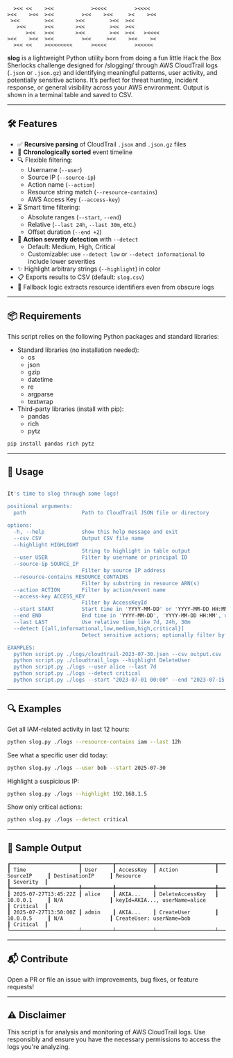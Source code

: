 ```
  ><< <<    ><<            ><<<<         ><<<<   
><<    ><<  ><<         ><<    ><<     ><    ><< 
 ><<        ><<       ><<        ><<  ><<        
   ><<      ><<       ><<        ><<  ><<        
      ><<   ><<       ><<        ><<  ><<   ><<<<
><<    ><<  ><<         ><<     ><<    ><<    >< 
  ><< <<    ><<<<<<<<      ><<<<         ><<<<< ⠀
```

**slog** is a lightweight Python utility born from doing a fun little Hack the Box Sherlocks challenge designed for /slogging/ through AWS CloudTrail logs (`.json` or `.json.gz`) and identifying meaningful patterns, user activity, and potentially sensitive actions. It’s perfect for threat hunting, incident response, or general visibility across your AWS environment. Output is shown in a terminal table and saved to CSV.

---

## 🛠️ Features

- ✅ **Recursive parsing** of CloudTrail `.json` and `.json.gz` files
- 📅 **Chronologically sorted** event timeline
- 🔍 Flexible filtering:
  - Username (`--user`)
  - Source IP (`--source-ip`)
  - Action name (`--action`)
  - Resource string match (`--resource-contains`)
  - AWS Access Key (`--access-key`)
- ⏳ Smart time filtering:
  - Absolute ranges (`--start`, `--end`)
  - Relative (`--last 24h`, `--last 30m`, etc.)
  - Offset duration (`--end +2`)
- 🚨 **Action severity detection** with `--detect`
  - Default: Medium, High, Critical
  - Customizable: use `--detect low` or `--detect informational` to include lower severities
- ✨ Highlight arbitrary strings (`--highlight`) in color
- 📋 Exports results to CSV (default: `slog.csv`)
- 🧠 Fallback logic extracts resource identifiers even from obscure logs

---

## 📦 Requirements
This script relies on the following Python packages and standard libraries:
- Standard libraries (no installation needed):
  - os
  - json
  - gzip
  - datetime
  - re
  - argparse
  - textwrap
- Third-party libraries (install with pip):
  - pandas
  - rich
  - pytz
  
```bash
pip install pandas rich pytz
```

---

## 🚀 Usage

```bash

It's time to slog through some logs!

positional arguments:
  path                  Path to CloudTrail JSON file or directory

options:
  -h, --help            show this help message and exit
  --csv CSV             Output CSV file name
  --highlight HIGHLIGHT
                        String to highlight in table output
  --user USER           Filter by username or principal ID
  --source-ip SOURCE_IP
                        Filter by source IP address
  --resource-contains RESOURCE_CONTAINS
                        Filter by substring in resource ARN(s)
  --action ACTION       Filter by action/event name
  --access-key ACCESS_KEY
                        Filter by AccessKeyId
  --start START         Start time in 'YYYY-MM-DD' or 'YYYY-MM-DD HH:MM'
  --end END             End time in 'YYYY-MM-DD', 'YYYY-MM-DD HH:MM', or +N (hours)
  --last LAST           Use relative time like 7d, 24h, 30m
  --detect [{all,informational,low,medium,high,critical}]
                        Detect sensitive actions; optionally filter by severity (informational, low, medium, high, critical)

EXAMPLES:
  python script.py ./logs/cloudtrail-2023-07-30.json --csv output.csv
  python script.py ./cloudtrail_logs --highlight DeleteUser
  python script.py ./logs --user alice --last 7d
  python script.py ./logs --detect critical
  python script.py ./logs --start "2023-07-01 00:00" --end "2023-07-15 23:59"
```

---

## 🔍 Examples

Get all IAM-related activity in last 12 hours:

```bash
python slog.py ./logs --resource-contains iam --last 12h
```

See what a specific user did today:

```bash
python slog.py ./logs --user bob --start 2025-07-30
```

Highlight a suspicious IP:

```bash
python slog.py ./logs --highlight 192.168.1.5
```

Show only critical actions:

```bash
python slog.py ./logs --detect critical
```

---

## 🧪 Sample Output

```
┏━━━━━━━━━━━━━━━━━━━━━━┳━━━━━━━━━━┳━━━━━━━━━━━━┳━━━━━━━━━━━━━━━━━━━┳━━━━━━━━━━━━━━┳━━━━━━━━━━━━━━━━━━━┳━━━━━━━━━━━━━━━━━━━━━━━━━━━━━━━━━━━━━━┳━━━━━━━━━━━┓
┃ Time                 ┃ User     ┃ AccessKey  ┃ Action            ┃ SourceIP     ┃ DestinationIP     ┃ Resource                             ┃ Severity  ┃
┡━━━━━━━━━━━━━━━━━━━━━━╇━━━━━━━━━━╇━━━━━━━━━━━━╇━━━━━━━━━━━━━━━━━━━╇━━━━━━━━━━━━━━╇━━━━━━━━━━━━━━━━━━━╇━━━━━━━━━━━━━━━━━━━━━━━━━━━━━━━━━━━━━━╇━━━━━━━━━━━┩
┃ 2025-07-27T13:45:22Z ┃ alice    ┃ AKIA...    ┃ DeleteAccessKey   ┃ 10.0.0.1     ┃ N/A               ┃ keyId=AKIA..., userName=alice        ┃ Critical  ┃
┃ 2025-07-27T13:50:00Z ┃ admin    ┃ AKIA...    ┃ CreateUser        ┃ 10.0.0.5     ┃ N/A               ┃ CreateUser: userName=bob             ┃ Critical  ┃
└──────────────────────┴──────────┴────────────┴───────────────────┴──────────────┴───────────────────┴──────────────────────────────────────┴───────────┘
```

---

## 📬 Contribute

Open a PR or file an issue with improvements, bug fixes, or feature requests!

---

## ⚠️ Disclaimer

This script is for analysis and monitoring of AWS CloudTrail logs. Use responsibly and ensure you have the necessary permissions to access the logs you're analyzing.
